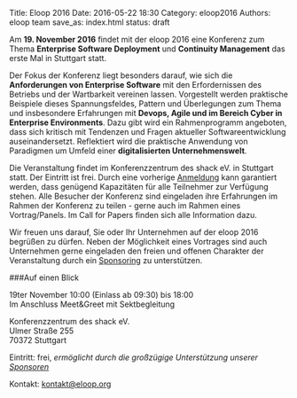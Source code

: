 Title: Eloop 2016
Date: 2016-05-22 18:30
Category: eloop2016
Authors: eloop team
save_as: index.html
status: draft


Am **19. November 2016** findet mit der eloop 2016 eine Konferenz zum Thema
**Enterprise Software Deployment** und **Continuity Management** das erste Mal
in Stuttgart statt.

Der Fokus der Konferenz liegt besonders darauf, wie sich die **Anforderungen
von Enterprise Software** mit den Erfordernissen des Betriebs und der
Wartbarkeit vereinen lassen. Vorgestellt werden praktische Beispiele dieses
Spannungsfeldes, Pattern und Überlegungen zum Thema und insbesondere
Erfahrungen mit **Devops, Agile und im Bereich Cyber in Enterprise
Environments**. Dazu gibt wird ein Rahmenprogramm angeboten, dass sich kritisch
mit Tendenzen und Fragen aktueller Softwareentwicklung auseinandersetzt.
Reflektiert wird die praktische Anwendung von Paradigmen um Umfeld einer
**digitalisierten Unternehmenswelt**.

Die Veranstaltung findet im Konferenzzentrum des shack eV. in Stuttgart statt.
Der Eintritt ist frei. Durch eine vorherige
[Anmeldung]({filename}pages/Teilnehmen.md) kann garantiert werden, dass
genügend Kapazitäten für alle Teilnehmer zur Verfügung stehen. Alle Besucher
der Konferenz sind eingeladen ihre Erfahrungen im Rahmen der Konferenz zu
teilen - gerne auch im Rahmen eines Vortrag/Panels. Im Call for Papers finden
sich alle Information dazu.

Wir freuen uns darauf, Sie oder Ihr Unternehmen auf der eloop 2016 begrüßen zu
dürfen. Neben der Möglichkeit eines Vortrages sind auch Unternehmen gerne
eingeladen den freien und offenen Charakter der Veranstaltung durch ein
[Sponsoring]({filename}pages/Sponsoren.md) zu unterstützen.

###Auf einen Blick

19ter November 10:00 (Einlass ab 09:30) bis 18:00  
Im Anschluss Meet&Greet mit Sektbegleitung

Konferenzzentrum des shack eV.  
Ulmer Straße 255  
70372 Stuttgart

Eintritt: frei, _ermöglicht durch die großzügige Unterstützung unserer
[Sponsoren]({filename}pages/Sponsoren.md)_

Kontakt: [kontakt@eloop.org](mailto:kontakt@eloop.org)
